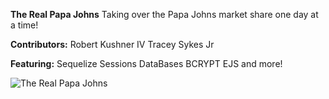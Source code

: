 **The Real Papa Johns**
Taking over the Papa Johns market share one day at a time!

**Contributors:**
Robert Kushner IV
Tracey Sykes Jr

**Featuring:**
Sequelize
Sessions
DataBases
BCRYPT
EJS
and more!

![The Real Papa Johns](papajohnsREADME.gif)